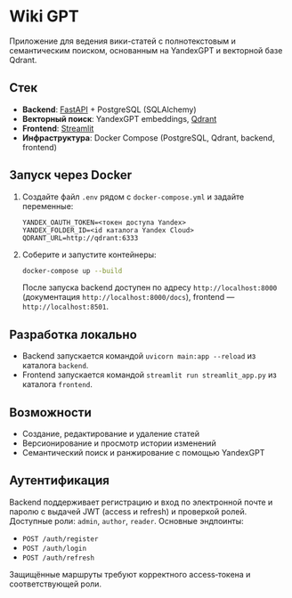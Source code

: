 # Wiki GPT

Приложение для ведения вики-статей с полнотекстовым и семантическим поиском, основанным на YandexGPT и векторной базе Qdrant.

## Стек

- **Backend**: [FastAPI](https://fastapi.tiangolo.com/) + PostgreSQL (SQLAlchemy)
- **Векторный поиск**: YandexGPT embeddings, [Qdrant](https://qdrant.tech/)
- **Frontend**: [Streamlit](https://streamlit.io/)
- **Инфраструктура**: Docker Compose (PostgreSQL, Qdrant, backend, frontend)

## Запуск через Docker

1. Создайте файл `.env` рядом с `docker-compose.yml` и задайте переменные:

   ```env
   YANDEX_OAUTH_TOKEN=<токен доступа Yandex>
   YANDEX_FOLDER_ID=<id каталога Yandex Cloud>
   QDRANT_URL=http://qdrant:6333
   ```

2. Соберите и запустите контейнеры:

   ```bash
   docker-compose up --build
   ```

   После запуска backend доступен по адресу `http://localhost:8000` (документация `http://localhost:8000/docs`),
   frontend — `http://localhost:8501`.

## Разработка локально

- Backend запускается командой `uvicorn main:app --reload` из каталога `backend`.
- Frontend запускается командой `streamlit run streamlit_app.py` из каталога `frontend`.

## Возможности

- Создание, редактирование и удаление статей
- Версионирование и просмотр истории изменений
- Семантический поиск и ранжирование с помощью YandexGPT

## Аутентификация

Backend поддерживает регистрацию и вход по электронной почте и паролю с выдачей JWT (access и refresh) и проверкой ролей.
Доступные роли: `admin`, `author`, `reader`.
Основные эндпоинты:

- `POST /auth/register`
- `POST /auth/login`
- `POST /auth/refresh`

Защищённые маршруты требуют корректного access‑токена и соответствующей роли.
